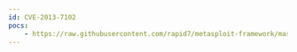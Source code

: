 ```yaml
---
id: CVE-2013-7102
pocs:
    - https://raw.githubusercontent.com/rapid7/metasploit-framework/master/modules/exploits/unix/webapp/wp_optimizepress_upload.rb
---
```

